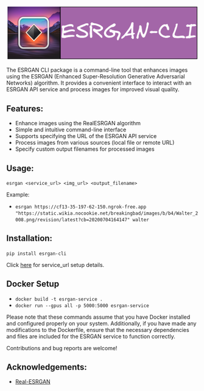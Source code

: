 ![](assets/Untitled-2023-05-18-0327.png)

The ESRGAN CLI package is a command-line tool that enhances images using the ESRGAN (Enhanced Super-Resolution Generative Adversarial Networks) algorithm. It provides a convenient interface to interact with an ESRGAN API service and process images for improved visual quality.

## Features:
- Enhance images using the RealESRGAN algorithm
- Simple and intuitive command-line interface
- Supports specifying the URL of the ESRGAN API service
- Process images from various sources (local file or remote URL)
- Specify custom output filenames for processed images

## Usage:
`esrgan <service_url> <img_url> <output_filename>`

Example:
- `esrgan https://cf13-35-197-62-150.ngrok-free.app "https://static.wikia.nocookie.net/breakingbad/images/b/b4/Walter_2008.png/revision/latest?cb=20200704164147" walter`

## Installation:
`pip install esrgan-cli`

Click [here](SERVICE.md) for service_url setup details.

## Docker Setup
- `docker build -t esrgan-service .`
- `docker run --gpus all -p 5000:5000 esrgan-service`


Please note that these commands assume that you have Docker installed and configured properly on your system. Additionally, if you have made any modifications to the Dockerfile, ensure that the necessary dependencies and files are included for the ESRGAN service to function correctly.

Contributions and bug reports are welcome!

## Acknowledgements:
- [Real-ESRGAN](https://github.com/ai-forever/Real-ESRGAN)
